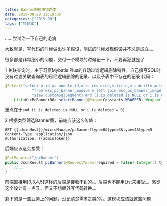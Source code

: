 ```yaml
---
title: Banner图模块错题本
date: 2019-08-28 11:18:06
categories: ["2019-08"]
tags: ["错题本"]
---
```

……尝试治一下自己的毛病

大致就是，写代码的时候做出许多假设，测试的时候发现假设并不总是成立。。

很多都是非常细小的问题，交付一个模块的时候记一下，不要再犯就是了

1 关联查询时，由于习惯Mybatis Plus的自动过滤逻辑删除特性，自己撰写SQL时没有过滤关联查询表的已经逻辑删除的记录、以及子表中不存在的记录
代码：

```java
@Select("select m.id as module_id,m.is_required,m.title,m.subtitle,m.type,i.file_id,i.product_id,i.pno " +
            "from wsc_pc_banner_module m left join wsc_pc_banner_image i on i.module_id = m.id " +
            "${ew.customSqlSegment} and (i.is_deleted is NULL or i.is_deleted = 0) and m.is_deleted = 0 order by m.id")
    List<WscPcBannerDO> selectBanner(@Param(Constants.WRAPPER) Wrapper wrapper);
```
重点在于`and (i.is_deleted is NULL or i.is_deleted = 0)`

2 根据类型筛选Banner图，前端应该这么传值：

```http
GET {{adminHost}}/microManage/pcBanner?type=0&type=3&type=4&type=5
Content-Type: application/json
Authorization: {{adminToken}}
```
后端应该这么接受：
```java
@GetMapping("/pcBanner")
public JsonResult pcBanner(@RequestParam(required = false) Integer[] type) {
    //...
}
```
前端直接用[0,3,4,5]这样的后端是接收不到的。。后端也不能用List<Integer>来接受。。感觉这个设计有一点丑，但又不想额外写代码转换。。

剩下的是一些业务上的问题，没记清楚需求之类的。。这模块应该就这些问题